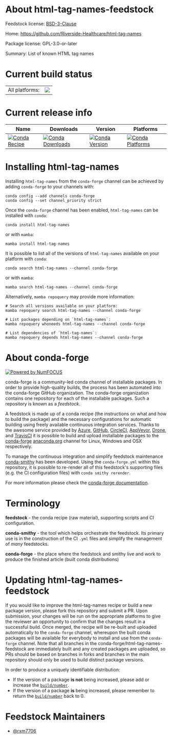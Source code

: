 About html-tag-names-feedstock
==============================

Feedstock license: [BSD-3-Clause](https://github.com/conda-forge/html-tag-names-feedstock/blob/main/LICENSE.txt)

Home: https://github.com/Riverside-Healthcare/html-tag-names

Package license: GPL-3.0-or-later

Summary: List of known HTML tag names

Current build status
====================


<table><tr><td>All platforms:</td>
    <td>
      <a href="https://dev.azure.com/conda-forge/feedstock-builds/_build/latest?definitionId=19674&branchName=main">
        <img src="https://dev.azure.com/conda-forge/feedstock-builds/_apis/build/status/html-tag-names-feedstock?branchName=main">
      </a>
    </td>
  </tr>
</table>

Current release info
====================

| Name | Downloads | Version | Platforms |
| --- | --- | --- | --- |
| [![Conda Recipe](https://img.shields.io/badge/recipe-html--tag--names-green.svg)](https://anaconda.org/conda-forge/html-tag-names) | [![Conda Downloads](https://img.shields.io/conda/dn/conda-forge/html-tag-names.svg)](https://anaconda.org/conda-forge/html-tag-names) | [![Conda Version](https://img.shields.io/conda/vn/conda-forge/html-tag-names.svg)](https://anaconda.org/conda-forge/html-tag-names) | [![Conda Platforms](https://img.shields.io/conda/pn/conda-forge/html-tag-names.svg)](https://anaconda.org/conda-forge/html-tag-names) |

Installing html-tag-names
=========================

Installing `html-tag-names` from the `conda-forge` channel can be achieved by adding `conda-forge` to your channels with:

```
conda config --add channels conda-forge
conda config --set channel_priority strict
```

Once the `conda-forge` channel has been enabled, `html-tag-names` can be installed with `conda`:

```
conda install html-tag-names
```

or with `mamba`:

```
mamba install html-tag-names
```

It is possible to list all of the versions of `html-tag-names` available on your platform with `conda`:

```
conda search html-tag-names --channel conda-forge
```

or with `mamba`:

```
mamba search html-tag-names --channel conda-forge
```

Alternatively, `mamba repoquery` may provide more information:

```
# Search all versions available on your platform:
mamba repoquery search html-tag-names --channel conda-forge

# List packages depending on `html-tag-names`:
mamba repoquery whoneeds html-tag-names --channel conda-forge

# List dependencies of `html-tag-names`:
mamba repoquery depends html-tag-names --channel conda-forge
```


About conda-forge
=================

[![Powered by
NumFOCUS](https://img.shields.io/badge/powered%20by-NumFOCUS-orange.svg?style=flat&colorA=E1523D&colorB=007D8A)](https://numfocus.org)

conda-forge is a community-led conda channel of installable packages.
In order to provide high-quality builds, the process has been automated into the
conda-forge GitHub organization. The conda-forge organization contains one repository
for each of the installable packages. Such a repository is known as a *feedstock*.

A feedstock is made up of a conda recipe (the instructions on what and how to build
the package) and the necessary configurations for automatic building using freely
available continuous integration services. Thanks to the awesome service provided by
[Azure](https://azure.microsoft.com/en-us/services/devops/), [GitHub](https://github.com/),
[CircleCI](https://circleci.com/), [AppVeyor](https://www.appveyor.com/),
[Drone](https://cloud.drone.io/welcome), and [TravisCI](https://travis-ci.com/)
it is possible to build and upload installable packages to the
[conda-forge](https://anaconda.org/conda-forge) [anaconda.org](https://anaconda.org/)
channel for Linux, Windows and OSX respectively.

To manage the continuous integration and simplify feedstock maintenance
[conda-smithy](https://github.com/conda-forge/conda-smithy) has been developed.
Using the ``conda-forge.yml`` within this repository, it is possible to re-render all of
this feedstock's supporting files (e.g. the CI configuration files) with ``conda smithy rerender``.

For more information please check the [conda-forge documentation](https://conda-forge.org/docs/).

Terminology
===========

**feedstock** - the conda recipe (raw material), supporting scripts and CI configuration.

**conda-smithy** - the tool which helps orchestrate the feedstock.
                   Its primary use is in the construction of the CI ``.yml`` files
                   and simplify the management of *many* feedstocks.

**conda-forge** - the place where the feedstock and smithy live and work to
                  produce the finished article (built conda distributions)


Updating html-tag-names-feedstock
=================================

If you would like to improve the html-tag-names recipe or build a new
package version, please fork this repository and submit a PR. Upon submission,
your changes will be run on the appropriate platforms to give the reviewer an
opportunity to confirm that the changes result in a successful build. Once
merged, the recipe will be re-built and uploaded automatically to the
`conda-forge` channel, whereupon the built conda packages will be available for
everybody to install and use from the `conda-forge` channel.
Note that all branches in the conda-forge/html-tag-names-feedstock are
immediately built and any created packages are uploaded, so PRs should be based
on branches in forks and branches in the main repository should only be used to
build distinct package versions.

In order to produce a uniquely identifiable distribution:
 * If the version of a package **is not** being increased, please add or increase
   the [``build/number``](https://docs.conda.io/projects/conda-build/en/latest/resources/define-metadata.html#build-number-and-string).
 * If the version of a package **is** being increased, please remember to return
   the [``build/number``](https://docs.conda.io/projects/conda-build/en/latest/resources/define-metadata.html#build-number-and-string)
   back to 0.

Feedstock Maintainers
=====================

* [@rxm7706](https://github.com/rxm7706/)

